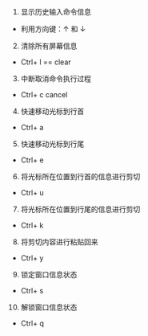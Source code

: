 1. 显示历史输入命令信息
  * 利用方向键：↑ 和 ↓
2. 清除所有屏幕信息
  * Ctrl+ l == clear
3. 中断取消命令执行过程
  * Ctrl+ c cancel
4. 快速移动光标到行首
  * Ctrl+ a 
5. 快速移动光标到行尾
  * Ctrl+ e
6. 将光标所在位置到行首的信息进行剪切
  * Ctrl+ u
7. 将光标所在位置到行尾的信息进行剪切
  * Ctrl+ k
8. 将剪切内容进行粘贴回来
  * Ctrl+ y
9. 锁定窗口信息状态
  * Ctrl+ s
10. 解锁窗口信息状态
  * Ctrl+ q